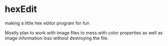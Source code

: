 # hexEdit
making a little hex editor program for fun


Mostly plan to work with image files to mess with color properties as well as image information loss without destroying the file.
